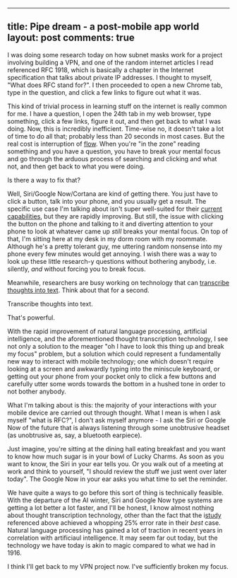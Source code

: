 
---
title: Pipe dream - a post-mobile app world
layout: post
comments: true
---

I was doing some research today on how subnet masks work for a project involving building a VPN, and one
of the random internet articles I read referenced RFC 1918, which is basically a chapter in the Internet specification
that talks about private IP addresses. I thought to myself, "What does RFC stand for?". I then proceeded to open
a new Chrome tab, type in the question, and click a few links to figure out what it was.

This kind of trivial process in learning stuff on the internet is really common for me. I have a question,
I open the 24th tab in my web browser, type something, click a few links, figure it out, and then get back to what I was
doing. Now, this is incredibly inefficient. Time-wise no, it doesn't take a lot of time to do all that;
probably less than 20 seconds in most cases. But the real cost is interruption of [flow](https://en.wikipedia.org/wiki/Flow_(psychology)). 
When you're "in the zone" reading something and you have a question, you have to break your mental focus and go through the
arduous process of searching and clicking and what not, and then get back to what you were doing.

Is there a way to fix that?

Well, Siri/Google Now/Cortana are kind of getting there. You just have to click a button, talk into your phone,
and you usually get a result. The specific use case I'm talking about isn't super well-suited for their
[current capabilities](http://www.t3.com/features/siri-vs-google-now-vs-cortana-vs-alexa), but they are
rapidly improving. But still, the issue with clicking
the button on the phone and talking to it and diverting attention to your phone to look at whatever came
up *still* breaks your mental focus. On top of that, I'm sitting here at my desk in my dorm room with my
roommate. Although he's a pretty tolerant guy, me uttering random nonsense into my phone every few minutes would
get annoying. I wish there was a way to look up these little research-y questions without bothering anybody,
i.e. silently, *and* without forcing you to break focus.

Meanwhile, researchers are busy working on technology that can 
[transcribe thoughts into text](http://dx.doi.org/10.3389/fnins.2015.00217). Think about
that for a second.

Transcribe thoughts into text.

That's powerful.

With the rapid improvement of natural language processing, artificial intelligence, and the aforementioned
thought transcription technology, I see not only a solution to the meager "oh I have to look this
thing up and break my focus" problem, but a solution which could represent a fundamentally new way to
interact with mobile technology; one which doesn't require looking at a screen and awkwardly typing into
the miniscule keyboard, or getting out your phone from your pocket only to click a few buttons and carefully
utter some words towards the bottom in a hushed tone in order to not bother anybody.

What I'm talking about is this: the majority of your interactions with your mobile device are carried out
through thought. What I mean is when I ask myself "what is RFC?", I don't ask myself anymore - I ask the
Siri or Google Now of the future that is always listening through some unobtrusive headset (as unobtrusive
as, say, a bluetooth earpiece).

Just imagine, you're sitting at the dining hall eating breakfast and you want to know how much sugar is in your
bowl of Lucky Charms. As soon as you want to know, the Siri in your ear tells you. Or you walk out of a meeting
at work and think to yourself, "I should review the stuff we just went over later today". The Google Now in your ear
asks you what time to set the reminder.

We have quite a ways to go before this sort of thing is technically feasible. With the departure of the
AI winter, Siri and Google Now type systems are getting a lot better a lot faster, and I'll be honest,
I know almost nothing about thought transcription technology, other than the fact that the 
i[study](http://dx.doi.org/10.3389/fnins.2015.00217) referenced above achieved
a whopping 25% error rate in their *best* case. Natural language processing has gained a lot of traction
in recent years in correlation with artificiaul intelligence. It may seem far out today, but the
technology we have today is akin to magic compared to what we had in 1916.

I think I'll get back to my VPN project now. I've sufficiently broken my focus.

